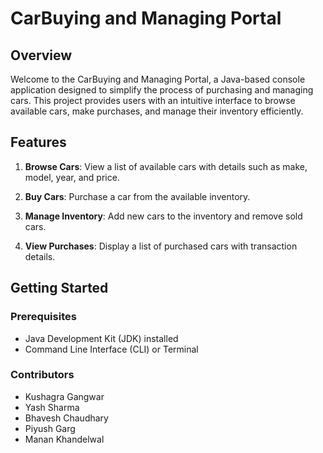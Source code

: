 # CarBuying and Managing Portal

## Overview

Welcome to the CarBuying and Managing Portal, a Java-based console application designed to simplify the process of purchasing and managing cars. This project provides users with an intuitive interface to browse available cars, make purchases, and manage their inventory efficiently.

## Features

1. **Browse Cars**: View a list of available cars with details such as make, model, year, and price.

2. **Buy Cars**: Purchase a car from the available inventory.

3. **Manage Inventory**: Add new cars to the inventory and remove sold cars.

4. **View Purchases**: Display a list of purchased cars with transaction details.

## Getting Started

### Prerequisites

- Java Development Kit (JDK) installed
- Command Line Interface (CLI) or Terminal

### Contributors

- Kushagra Gangwar
- Yash Sharma
- Bhavesh Chaudhary
- Piyush Garg
- Manan Khandelwal 
